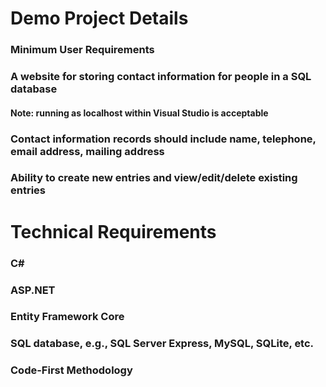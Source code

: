 # Demo Project Details
### Minimum User Requirements
### A website for storing contact information for people in a SQL database
#### Note: running as localhost within Visual Studio is acceptable
### Contact information records should include name, telephone, email address, mailing address
### Ability to create new entries and view/edit/delete existing entries
# Technical Requirements
### C#
### ASP.NET
### Entity Framework Core
### SQL database, e.g., SQL Server Express, MySQL, SQLite, etc.
### Code-First Methodology